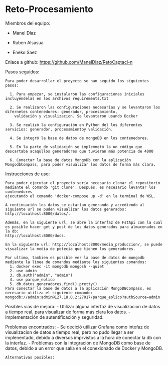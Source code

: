 # Reto-Procesamiento
 Miembros del equipo:
 
  - Manel Díaz

  - Ruben Alsasua

  - Eneko Saez

 Enlace a github: https://github.com/ManelDiaz/RetoCaptaci-n

 Pasos seguidos:

    Para poder desarrollar el proyecto se han seguido los siguientes pasos: 

      1. Para empezar, se instalaron las configuraciones iniciales incluyéndelas en los archivos requirements.txt
         
      2. Se realizaron las configuraciones necesarias y se levantaron los difernetes contenedores: generador, procesamiento, 
        validación y visualizacion. Se levantaron usando Docker

      3. Se realizó la configuración en Python del los diferentes servicios: generador, procesamientoy validación. 

      4. Se integró la base de datos de mongoDB en los contenedores. 

      5. En la parte de validación se implemnetó la un código que descartaba acaqullos generadores que tuvieran más potencia de 4000 
         
      6. Conectar la base de datos MongoDb con la aplicación MongodbCompass, para poder visualizar los datos de forma más clara.
      
   Instrucciones de uso:

    Para poder ejecutar el proyecto sería necesario clonar el repositorio mediante el comando 'git clone'. Después, es necesario levantar los contenedores 
    ejecutando el comando 'docker-compose up -d' en la terminal de WSL. 

    A continuación los datos se estarían generando y accediendo al siguiente url se puden visualizar los datos generados: http://localhost:8000/datos/. 

    Además, en la siguiente url, se abre la interfaz de FstApi con la cual es posible hacer get y post de los datos generados para almacenados en la db: 
    http://localhost:8000/docs. 

    En la siguiente url: http://localhost:8000/media_produccion/, se puede visualizar la media de potecia que tienen los generadores. 

    Por ultimo, tambien es posible ver la base de datos de mongodb mediante la línea de comandos mediante los siguientes comandos:
      1. docker exec -it mongodb mongosh --quiet
      2. use admin
      3. db.auth("admin", "admin")
      4. use parque_eolico
      5. db.datos_generadores.find().pretty()
    Para conectar la base de datos a la aplicación MongoDBCompass, es necesario utiliza el siguiente comando: mongodb://admin:admin@127.18.0.2:27017/parque_eolico?authSource=admin
   
   Posibles vías de mejora:
     - Utilizar alguna interfaz de visualizacion de datos a tiempo real, para visualizar de forma más clara los datos.
     - Implementación de autentificación y seguridad. 
     
   Problemas encontrados:
     - Se decició utilizar Grafana como intefaz de visualizacion de datos a tiempo real, pero no pudo llegar a ser implenentado, debido a diversos imprvistos a la hora de 
       conectar la db con la interfaz. 
     - Problemas con la integración de MongoDB como base de datos, debido a un error que salía en el conexionado de Docker y MongoDB. 

    Alternativas posibles:
    
       
    
